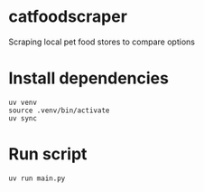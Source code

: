 # catfoodscraper
Scraping local pet food stores to compare options


# Install dependencies
```shell
uv venv
source .venv/bin/activate
uv sync
```

# Run script

```shell
uv run main.py
```